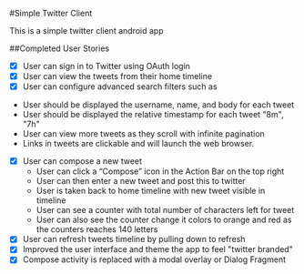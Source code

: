 #Simple Twitter Client

This is a simple twitter client android app

##Completed User Stories
  * [x] User can sign in to Twitter using OAuth login
  * [x] User can view the tweets from their home timeline
  * [x] User can configure advanced search filters such as
   * User should be displayed the username, name, and body for each tweet
   * User should be displayed the relative timestamp for each tweet "8m", "7h"
   * User can view more tweets as they scroll with infinite pagination
   * Links in tweets are clickable and will launch the web browser.
  * [x] User can compose a new tweet
    * User can click a “Compose” icon in the Action Bar on the top right
    * User can then enter a new tweet and post this to twitter
    * User is taken back to home timeline with new tweet visible in timeline
    * User can see a counter with total number of characters left for tweet
    * User can also see the counter change it colors to orange and red as the counters reaches 140 letters
  * [x] User can refresh tweets timeline by pulling down to refresh 
  * [x] Improved the user interface and theme the app to feel "twitter branded"
  * [x] Compose activity is replaced with a modal overlay or Dialog Fragment
